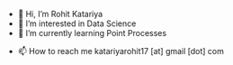 - 👋 Hi, I’m Rohit Katariya
- 👀 I’m interested in Data Science
- 🌱 I’m currently learning Point Processes
<!--- 
- 💞️ I’m looking to collaborate on ...
--->
- 📫 How to reach me katariyarohit17 [at] gmail [dot] com
<!---
rohitkatariya/rohitkatariya is a ✨ special ✨ repository because its `README.md` (this file) appears on your GitHub profile.
You can click the Preview link to take a look at your changes.
--->
